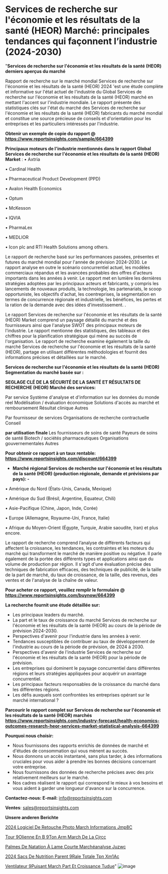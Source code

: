 # Services de recherche sur l'économie et les résultats de la santé (HEOR) Marché: principales tendances qui façonnent l’industrie (2024-2030)

"<strong>Services de recherche sur l'économie et les résultats de la santé (HEOR) derniers aperçus du marché</strong>

Rapport de recherche sur le marché mondial Services de recherche sur l'économie et les résultats de la santé (HEOR) 2024 'est une étude complète et informative sur l'état actuel de l'industrie du Global Services de recherche sur l'économie et les résultats de la santé (HEOR) marché en mettant l'accent sur l'industrie mondiale. Le rapport présente des statistiques clés sur l'état du marché des Services de recherche sur l'économie et les résultats de la santé (HEOR) fabricants du marché mondial et constitue une source précieuse de conseils et d'orientation pour les entreprises et les particuliers intéressés par l'industrie.

<strong>Obtenir un exemple de copie du rapport @ <a href=https://www.reportsinsights.com/sample/664399>https://www.reportsinsights.com/sample/664399</a></strong>

<strong>Principaux moteurs de l'industrie mentionnés dans le rapport Global Services de recherche sur l'économie et les résultats de la santé (HEOR) Market</strong> :
• Axtria

• Cardinal Health

• Pharmaceutical Product Development (PPD)

• Avalon Health Economics

• Optum

• McKesson

• IQVIA

• PharmaLex

• MEDLIOR

• Icon plc and RTI Health Solutions among others.

Le rapport de recherche basé sur les performances passées, présentes et futures du marché mondial pour l'année de prévision 2024-2030. Le rapport analyse en outre le scénario concurrentiel actuel, les modèles commerciaux répandus et les avancées probables des offres d'acteurs importants dans les années à venir. Le rapport met en lumière les dernières stratégies adoptées par les principaux acteurs et fabricants, y compris les lancements de nouveaux produits, la technologie, les partenariats, le scoop opportuniste, les objectifs d'achat, les coentreprises, la segmentation en termes de concurrence régionale et industrielle, les bénéfices, les pertes et la ration de la demande avec des idées d'investissement. .

Le rapport Services de recherche sur l'économie et les résultats de la santé (HEOR) Market comprend un paysage détaillé du marché et des fournisseurs ainsi que l'analyse SWOT des principaux moteurs de l'industrie. Le rapport mentionne des statistiques, des tableaux et des chiffres pour la planification stratégique qui mène au succès de l'organisation. Le rapport de recherche examine également la taille du marché Services de recherche sur l'économie et les résultats de la santé (HEOR), partage en utilisant différentes méthodologies et fournit des informations précises et détaillées sur le marché.

<strong>Services de recherche sur l'économie et les résultats de la santé (HEOR) Segmentation du marché basée sur :</strong>

<strong> SEGLAGE CLÉ DE LA SÉCURITÉ DE LA SANTÉ ET RÉSULTATS DE RECHERCHE (HEOR) Marché des services: </strong>

Par service
Système d'analyse et d'information sur les données du monde réel
Modélisation / évaluation économique
Solutions d'accès au marché et remboursement
Résultat clinique
Autres

Par fournisseur de services
Organisations de recherche contractuelle
Conseil

<strong> par utilisation finale </strong>
Les fournisseurs de soins de santé
Payeurs de soins de santé
Biotech / sociétés pharmaceutiques
Organisations gouvernementales
Autres

<strong>Pour obtenir ce rapport à un taux rentable: <a href=https://www.reportsinsights.com/discount/664399>https://www.reportsinsights.com/discount/664399</a></strong>
<ul>
  <li><strong>Marché régional Services de recherche sur l'économie et les résultats de la santé (HEOR) (production régionale, demande et prévisions par pays): -</strong></li>
</ul>
• Amérique du Nord (États-Unis, Canada, Mexique)

• Amérique du Sud (Brésil, Argentine, Equateur, Chili)

• Asie-Pacifique (Chine, Japon, Inde, Corée)

• Europe (Allemagne, Royaume-Uni, France, Italie)

• Afrique du Moyen-Orient (Égypte, Turquie, Arabie saoudite, Iran) et plus encore.

Le rapport de recherche comprend l’analyse de différents facteurs qui affectent la croissance, les tendances, les contraintes et les moteurs du marché qui transforment le marché de manière positive ou négative. Il parle également de la portée des différents types et applications ainsi que du volume de production par région. Il s'agit d'une évaluation précise des techniques de fabrication efficaces, des techniques de publicité, de la taille de la part de marché, du taux de croissance, de la taille, des revenus, des ventes et de l'analyse de la chaîne de valeur.

<strong>Pour acheter ce rapport, veuillez remplir le formulaire @   <a href=https://www.reportsinsights.com/buynow/664399>https://www.reportsinsights.com/buynow/664399</a></strong>

<strong>La recherche fournit une étude détaillée sur:</strong>
<ul>
  <li>Les principaux leaders du marché.</li>
  <li>La part et le taux de croissance du marché Services de recherche sur l'économie et les résultats de la santé (HEOR) au cours de la période de prévision 2024-2030.</li>
  <li>Perspectives d'avenir pour l'industrie dans les années à venir.</li>
  <li>Tendances susceptibles de contribuer au taux de développement de l'industrie au cours de la période de prévision, de 2024 à 2030.</li>
  <li>Perspectives d'avenir de l'industrie Services de recherche sur l'économie et les résultats de la santé (HEOR) pour la période de prévision.</li>
  <li>Les entreprises qui dominent le paysage concurrentiel dans différentes régions et leurs stratégies appliquées pour acquérir un avantage concurrentiel.</li>
  <li>Les principaux facteurs responsables de la croissance du marché dans les différentes régions.</li>
  <li>Les défis auxquels sont confrontées les entreprises opérant sur le marché international ?</li>
</ul>

<strong>Parcourir le rapport complet sur Services de recherche sur l'économie et les résultats de la santé (HEOR) marchés <a href=https://www.reportsinsights.com/industry-forecast/health-economics-outcomes-research-heor-services-market-statistical-analysis-664399>https://www.reportsinsights.com/industry-forecast/health-economics-outcomes-research-heor-services-market-statistical-analysis-664399</a></strong>

<strong>Pourquoi nous choisir:</strong>
<ul>
  <li>Nous fournissons des rapports enrichis de données de marché et d'études de consommation qui vous mènent au succès.</li>
  <li>Nous donnons un accès instantané, sans plus tarder, à des informations cruciales pour vous aider à prendre les bonnes décisions concernant votre entreprise.</li>
  <li>Nous fournissons des données de recherche précises avec des prix relativement meilleurs sur le marché.</li>
  <li>Nos cadres réalisent le rapport qui correspond le mieux à vos besoins et vous aident à garder une longueur d'avance sur la concurrence.</li>
</ul>
<strong>Contactez-nous:
</strong><strong>E-mail:</strong> <a href=mailto:info@reportsinsights.com>info@reportsinsights.com</a>

<strong>Ventes</strong>: <a href=mailto:sales@reportsinsights.com>sales@reportsinsights.com</a>

<strong>Unsere anderen Berichte</strong>

<a href=https://www.linkedin.com/pulse/2024-logiciel-de-retouche-photo-march%C3%A9-informations-jmp8c/>2024 Logiciel De Retouche Photo March Informations Jmp8C</a>

<a href=https://www.linkedin.com/pulse/tour-%C3%A9olienne-en-b%C3%A9ton-arm%C3%A9-march%C3%A9-de-la-cjrcc/>Tour  9Olienne En B 9Ton Arm March De La Cjrcc</a>

<a href=https://www.linkedin.com/pulse/palmes-de-natation-à-lame-courte-marchéanalyse-juzwc/>Palmes De Natation À Lame Courte Marchéanalyse Juzwc</a>

<a href=https://www.linkedin.com/pulse/2024-sacs-de-nutrition-parent%C3%A9rale-totale-tpn-xm1ac/>2024 Sacs De Nutrition Parent 9Rale Totale Tpn Xm1Ac</a>

<a href=https://www.linkedin.com/pulse/ventilateur-%C3%A9puisant-march%C3%A9-part-et-croissance-tudue/>Ventilateur  9Puisant March Part Et Croissance Tudue</a>"
![image](https://github.com/daminid12/RImarketdynamics/assets/158430485/10947352-edc4-4ec8-bf7f-dfd8aa5944e1)
